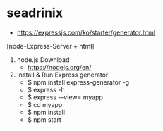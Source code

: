 # seadrinix
 * https://expressjs.com/ko/starter/generator.html

[node-Express-Server + html]
1. node.js Download
    - https://nodejs.org/en/
2. Install & Run Express generator
    - $ npm install express-generator -g
    - $ express -h
    - $ express --view= myapp
    - $ cd myapp
    - $ npm install
    - $ npm start